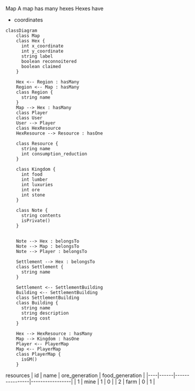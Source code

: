 
Map
A map has many hexes
Hexes have
  * coordinates


```mermaid
classDiagram
    class Map
    class Hex {
      int x_coordinate
      int y_coordinate
      string label
      boolean reconnoitered
      boolean claimed
    }

    Hex <-- Region : hasMany
    Region <-- Map : hasMany
    class Region {
      string name
    }
    Map --> Hex : hasMany
    class Player
    class User
    User --> Player
    class HexResource
    HexResource --> Resource : hasOne

    class Resource {
      string name
      int consumption_reduction
    }

    class Kingdom {
      int food
      int lumber
      int luxuries
      int ore
      int stone
    }

    class Note {
      string contents
      isPrivate()
    }


    Note --> Hex : belongsTo
    Note --> Map : belongsTo
    Note --> Player : belongsTo

    Settlement --> Hex : belongsTo
    class Settlement {
      string name
    }

    Settlement <-- SettlementBuilding
    Building <-- SettlementBuilding
    class SettlementBuilding
    class Building {
      string name
      string description
      string cost
    }

    Hex --> HexResource : hasMany
    Map --> Kingdom : hasOne
    Player <-- PlayerMap
    Map <-- PlayerMap
    class PlayerMap {
      isGM()
    }
```



resources
| id | name | ore_generation | food_generation |
|----|------|----------------|-----------------|
| 1  | mine | 1              | 0               |
| 2  | farm | 0              | 1               |
